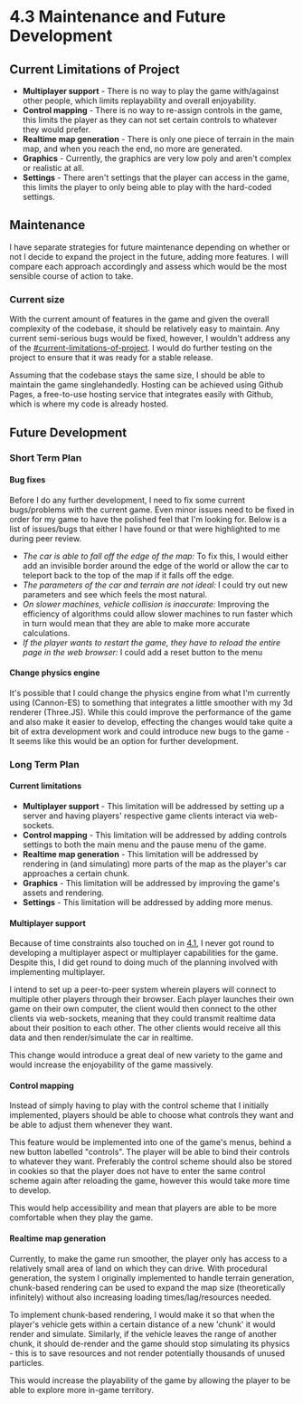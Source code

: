 # 4.3 Maintenance and Future Development

## Current Limitations of Project

* **Multiplayer support** - There is no way to play the game with/against other people, which limits replayability and overall enjoyability.
* **Control mapping** - There is no way to re-assign controls in the game, this limits the player as they can not set certain controls to whatever they would prefer.
* **Realtime map generation** - There is only one piece of terrain in the main map, and when you reach the end, no more are generated.
* **Graphics** - Currently, the graphics are very low poly and aren't complex or realistic at all.
* **Settings** - There aren't settings that the player can access in the game, this limits the player to only being able to play with the hard-coded settings.

## Maintenance

I have separate strategies for future maintenance depending on whether or not I decide to expand the project in the future, adding more features. I will compare each approach accordingly and assess which would be the most sensible course of action to take.

### Current size

With the current amount of features in the game and given the overall complexity of the codebase, it should be relatively easy to maintain. Any current semi-serious bugs would be fixed, however, I wouldn't address any of the [#current-limitations-of-project](4.3-maintenance-and-future-development.md#current-limitations-of-project "mention"). I would do further testing on the project to ensure that it was ready for a stable release.

Assuming that the codebase stays the same size, I should be able to maintain the game singlehandedly. Hosting can be achieved using Github Pages, a free-to-use hosting service that integrates easily with Github, which is where my code is already hosted.

## Future Development

### Short Term Plan

#### Bug fixes

Before I do any further development, I need to fix some current bugs/problems with the current game. Even minor issues need to be fixed in order for my game to have the polished feel that I'm looking for. Below is a list of issues/bugs that either I have found or that were highlighted to me during peer review.

* _The car is able to fall off the edge of the map:_ To fix this, I would either add an invisible border around the edge of the world or allow the car to teleport back to the top of the map if it falls off the edge.
* _The parameters of the car and terrain are not ideal:_ I could try out new parameters and see which feels the most natural.
* _On slower machines, vehicle collision is inaccurate:_ Improving the efficiency of algorithms could allow slower machines to run faster which in turn would mean that they are able to make more accurate calculations.
* _If the player wants to restart the game, they have to reload the entire page in the web browser:_ I could add a reset button to the menu

#### Change physics engine

It's possible that I could change the physics engine from what I'm currently using (Cannon-ES) to something that integrates a little smoother with my 3d renderer (Three.JS). While this could improve the performance of the game and also make it easier to develop, effecting the changes would take quite a bit of extra development work and could introduce new bugs to the game - It seems like this would be an option for further development.

### Long Term Plan

#### Current limitations

* **Multiplayer support** - This limitation will be addressed by setting up a server and having players' respective game clients interact via web-sockets.
* **Control mapping** - This limitation will be addressed by adding controls settings to both the main menu and the pause menu of the game.
* **Realtime map generation** - This limitation will be addressed by rendering in (and simulating) more parts of the map as the player's car approaches a certain chunk.
* **Graphics** - This limitation will be addressed by improving the game's assets and rendering.
* **Settings** - This limitation will be addressed by adding more menus.

#### Multiplayer support

Because of time constraints also touched on in [4.1](4.1-evaluation-of-success-criteria.md#criterion-22), I never got round to developing a multiplayer aspect or multiplayer capabilities for the game. Despite this, I did get round to doing much of the planning involved with implementing multiplayer.

I intend to set up a peer-to-peer system wherein players will connect to multiple other players through their browser. Each player launches their own game on their own computer, the client would then connect to the other clients via web-sockets, meaning that they could transmit realtime data about their position to each other. The other clients would receive all this data and then render/simulate the car in realtime.

This change would introduce a great deal of new variety to the game and would increase the enjoyability of the game massively.

#### Control mapping

Instead of simply having to play with the control scheme that I initially implemented, players should be able to choose what controls they want and be able to adjust them whenever they want.

This feature would be implemented into one of the game's menus, behind a new button labelled "controls". The player will be able to bind their controls to whatever they want. Preferably the control scheme should also be stored in cookies so that the player does not have to enter the same control scheme again after reloading the game, however this would take more time to develop.

This would help accessibility and mean that players are able to be more comfortable when they play the game.

#### Realtime map generation

Currently, to make the game run smoother, the player only has access to a relatively small area of land on which they can drive. With procedural generation, the system I originally implemented to handle terrain generation, chunk-based rendering can be used to expand the map size (theoretically infinitely) without also increasing loading times/lag/resources needed.

To implement chunk-based rendering, I would make it so that when the player's vehicle gets within a certain distance of a new 'chunk' it would render and simulate. Similarly, if the vehicle leaves the range of another chunk, it should de-render and the game should stop simulating its physics - this is to save resources and not render potentially thousands of unused particles.

This would increase the playability of the game by allowing the player to be able to explore more in-game territory.
